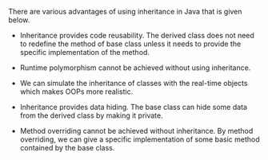There are various advantages of using inheritance in Java that is given
below.

-   Inheritance provides code reusability. The derived class does not
need to redefine the method of base class unless it needs to provide
the specific implementation of the method.

-   Runtime polymorphism cannot be achieved without using inheritance.

-   We can simulate the inheritance of classes with the real-time
objects which makes OOPs more realistic.

-   Inheritance provides data hiding. The base class can hide some data
from the derived class by making it private.

-   Method overriding cannot be achieved without inheritance. By method
overriding, we can give a specific implementation of some basic
method contained by the base class.
